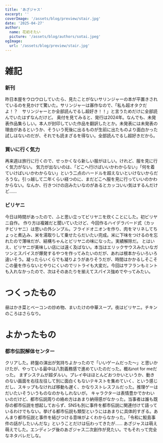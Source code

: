 ```yaml
---
title: 'あざジャス'
excerpt: ''
coverImage: '/assets/blog/preview/stair.jpg'
date: '2025-04-27'
author:
  name: 花初そたい
  picture: '/assets/blog/authors/sotai.jpeg'
ogImage:
  url: '/assets/blog/preview/stair.jpg'
---
```

# 雑記
### 新刊
昨日本屋をウロウロしていたら、見たことがないサリンジャーの本が平置きされているのを見かけて驚いた。サリンジャーは寡作なので、「私も超オタクだよ！？　サリンジャーとか全部読んでるし超好き！！」と言うためだけに全部読んでいたはずなんだけど。
奥付を見てみると、発行は2024年。なんでも、未発表作品集らしい。本人が封印していた作品を翻訳したとか。未発表には未発表の理由があるというか、そういう死後に出るものが生前に出たものより面白かった試しはないのだが、それでも読まざるを得ない。全部読んでるし超好きだから。

### 買いに行く気力
再来週は旅行に行くので、せっかくなら新しい服がほしい。けれど、服を見に行く気力がない。
気力が出ないのは、「どこへ行けばいいかわからない」「何を着ていけばいいかわからない」という二点のハードルを超えないといけないからだろうな。引っ越して二年くらい経つのに、まだどこへ服を見に行っていいのかわからない。なんか、行きつけの店みたいなのがあるとカッコいい気はするんだけど……

### ビリヤニ
今日は時間があったので、ふと思い立ってビリヤニを炊くことにした。初ビリヤニ自作。
作り方は複雑だと聞いていたけど、今回作るハイデラバード式（カッチビリヤニ）は思いの外シンプル。フライドオニオンを作り、肉をマリネしてちょっと煮込み、米を湯取りして乗せたらだいたい完成。米に下味をつけるのを忘れたので薄味だが、結構ちゃんとビリヤニの味になった。実績解除だ。
とはいえ、ビリヤニが美味しい店には遠く及ばない。本当はエリックサウスみたいなガツンとスパイスが爆発するやつを作ってみたいのだが、あれは根本からいろいろ違いそう。凝ったらいくらでも凝りようがありそうだが、時間はかかるしそこそこの量を作らないとやりにくいのでリトライも大変だ。今回はサフランもミントも入れなかったので、次はそのあたりを揃えてスパイス強めでやってみたい。

# つくったもの
昼はかき菜とベーコンの炒め物、まいたけの中華スープ。夜はビリヤニ。チキンのころはさらなり。

# よかったもの
### 都市伝説解体センター
クリアした。終盤の演出が気持ちよかったので「いいゲームだった～」と思いかけたが、やっている最中は八割義務感で進めていたのだった。概ねnot for meだった。
まずシステムが超ダルい。プレイ中はほとんどおつかいというか、動きのない画面を右往左往して別に面白くもないテキストを集めていく、という感じだし、スキップもなければ移動も遅く、かなりストレスフルだった。推理ゲーはだいたいそういうものなのかもしれないが。
キャラクターは表情豊かでかわいいのだけど、都市伝説周りの絡め方はあまり納得感がなかった。当事者は誰も既存の都市伝説を想起しておらず、SNSも別に事件を都市伝説に関連付けて語っているわけでもない。挙げる都市伝説も類型というにはあまりに具体的すぎる。あんまり都市伝説と事件を結びつける意味がよくわからなかった。「令和に鮫島事件の話がしたいんだな」ということだけは伝わってきたが……
あざジャスは萌え萌えでした。エンディング後のあざジャス二次創作が見たい。でもそれって完全なネタバレだしな。